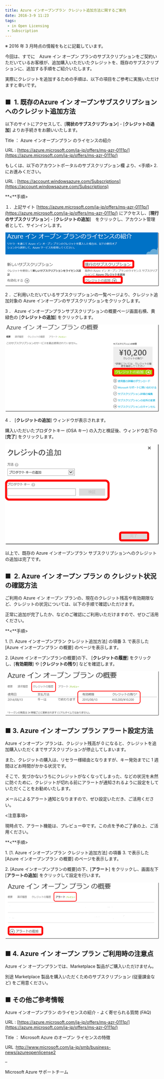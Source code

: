 ```yaml
---
title: Azure インオープンプラン クレジット追加方法に関するご案内
date: 2016-3-9 11:23
tags:
 - in Open Licensing
 - Subscription
---
```

※ 2016 年 3 月時点の情報をもとに記載しています。

今回は、すでに　Azure イン オープン プランのサブスクリプションをご契約いただいているお客様が、追加購入いただいたクレジットを、既存のサブスクリプションに、追加する手順をご紹介いたします。

実際にクレジットを追加するための手順は、以下の項目をご参考に実施いただけますと幸いです。

## **■  1. 既存のAzure イン オープンサブスクリプションへのクレジット追加方法**

以下のサイトにアクセスして、\[**現状のサブスクリプション**\] - \[**クレジットの追加**\] よりお手続きをお願いいたします。

Title ： Azure インオープンプラン のライセンスの紹介

URL : [https://azure.microsoft.com/ja-jp/offers/ms-azr-0111p/](https://azure.microsoft.com/ja-jp/offers/ms-azr-0111p/)

もしくは、以下のアカウントポータルのサブスクリプション欄 より、<手順> 2. にお進みください。

URL : [https://account.windowsazure.com/Subscriptions](https://account.windowsazure.com/Subscriptions)

**<**手順>

１．上記サイト [https://azure.microsoft.com/ja-jp/offers/ms-azr-0111p/](https://azure.microsoft.com/ja-jp/offers/ms-azr-0111p/) にアクセスし、\[**現行のサブスクリプション**\] - \[**クレジットの追加**\]　をクリックし、アカウント管理者として、サインインします。

![](./20160309b/image_thumb59.png)

2 ．ご利用いただいているサブスクリプションの一覧ページより、クレジット追加対象の Azure インオープンのサブスクリプションをクリックします。

3 ． Azure インオープンプランサブスクリプションの概要ページ画面右横、黄緑色の \[**クレジットの追加**\] をクリックします。

![](./20160309b/image_thumb60.png)

4 ． \[**クレジットの追加**\] ウィンドウが表示されます。

購入いただいたプロダクトキー (OSA キー) の入力と検証後、ウィンドウ右下の \[**完了**\] をクリックします。

![](./20160309b/image_thumb61.png)

以上で、既存の Azure インオープンプラン サブスクリプションへのクレジットの追加は完了です。

## ■  2. Azure イン オープン プラン の クレジット状況の確認方法

ご利用の Azure イン オープン プランの、現在のクレジット残高や有効期限など、クレジットの状況については、以下の手順で確認いただけます。

正常に追加が完了したか、などのご確認にご利用いただけますので、ぜひご活用ください。

**<**手順>

1\. \[1. Azure インオープンプラン クレジット追加方法\] の項番 3. で表示した \[Azure インオープンプラン の概要\] のページを表示します。

2\. \[Azure インオープンプランの概要\]の下、 \[**クレジットの履歴**\] をクリックし、\[**有効期限**\] や \[**クレジットの残り**\] などを確認します。

![](./20160309b/image_thumb62.png)

## **■ 3. Azure イン オープン プラン アラート設定方法**

Azure インオープン プランは、クレジット残高が 0 になると、クレジットを追加購入いただくまでサブスクリプションが停止してしまいます。

また、クレジットの購入は、リセラー様経由となりますが、キー発効までに 1 週間ほどお時間がかかる状況です。

そこで、気づかないうちにクレジットがなくなってしまった、などの状況を未然に防ぐために、クレジットが切れる前にアラートが通知されるように設定をしていただくことをお勧めいたします。

メールによるアラート通知となりますので、ぜひ設定いただき、ご活用ください。

<注意事項>

現時点で、アラート機能は、プレビュー中です。この点を予めご了承の上、ご活用ください。

**<**手順>

1\. \[1. Azure インオープンプラン クレジット追加方法\] の項番 3. で表示した \[Azure インオープンプラン の概要\] のページを表示します。

2\. \[Azure インオープンプランの概要\]の下、\[**アラート**\] をクリックし、画面左下 \[**アラートの追加**\] をクリックして設定を行います。

![](./20160309b/image_thumb63.png)

## **■ 4. Azure イン オープン プラン ご利用時の注意点**

Azure イン オープンプランでは、Marketplace 製品がご購入いただけません。

別途 Marketplace 製品を購入いただくためのサブスクリプション (従量課金など) をご用意ください。

## **■ その他ご参考情報**
 Azure インオープンプラン のライセンスの紹介 - よく寄せられる質問 (FAQ)

URL : [https://azure.microsoft.com/ja-jp/offers/ms-azr-0111p/](https://azure.microsoft.com/ja-jp/offers/ms-azr-0111p/)

Title ： Microsoft Azure のオープン ライセンスの特徴

URL :http://www.microsoft.com/ja-jp/smb/business-news/azureopenlicense2

–

Microsoft Azure サポートチーム